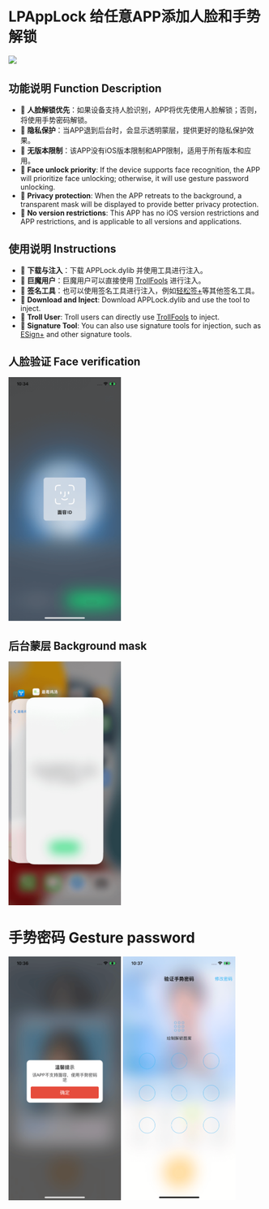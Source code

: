 # LPAppLock 给任意APP添加人脸和手势解锁

[now-on-havoc]: https://havoc.app/package/LPAppLock

[<img width="150" src="https://docs.havoc.app/img/badges/get_square.svg" />][now-on-havoc]

## 功能说明 Function Description
- 🌟 **人脸解锁优先**：如果设备支持人脸识别，APP将优先使用人脸解锁；否则，将使用手势密码解锁。
- 🌟 **隐私保护**：当APP退到后台时，会显示透明蒙层，提供更好的隐私保护效果。
- 🌟 **无版本限制**：该APP没有iOS版本限制和APP限制，适用于所有版本和应用。
- 🌟 **Face unlock priority**: If the device supports face recognition, the APP will prioritize face unlocking; otherwise, it will use gesture password unlocking.
- 🌟 **Privacy protection**: When the APP retreats to the background, a transparent mask will be displayed to provide better privacy protection.
- 🌟 **No version restrictions**: This APP has no iOS version restrictions and APP restrictions, and is applicable to all versions and applications.

## 使用说明 Instructions
- 🌟 **下载与注入**：下载 APPLock.dylib 并使用工具进行注入。
- 🌟 **巨魔用户**：巨魔用户可以直接使用 [TrollFools](https://github.com/Lessica/TrollFools) 进行注入。
- 🌟 **签名工具**：也可以使用签名工具进行注入，例如[轻松签+](https://esing.yyyue.xyz/)等其他签名工具。
- 🌟 **Download and Inject**: Download APPLock.dylib and use the tool to inject.
- 🌟 **Troll User**: Troll users can directly use [TrollFools](https://github.com/Lessica/TrollFools) to inject.
- 🌟 **Signature Tool**: You can also use signature tools for injection, such as [ESign+](https://esing.yyyue.xyz/) and other signature tools.

## 人脸验证 Face verification
<img src="./image/1.png" alt="Screenshot" width="222" height="480"/>

## 后台蒙层 Background mask
<img src="./image/5.png" alt="Screenshot" width="222" height="480"/>

# 手势密码 Gesture password
<img src="./image/3.png" alt="Screenshot" width="222" height="480"/>
<img src="./image/4.png" alt="Screenshot" width="222" height="480"/>
